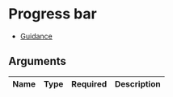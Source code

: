 # Progress bar

- [Guidance](https://design-patterns.service.justice.gov.uk/components/progress-bar)

## Arguments

| Name | Type | Required | Description |
| ---- | ---- | -------- | ----------- |
